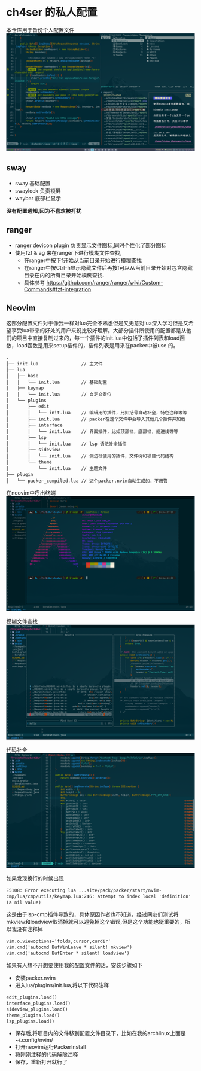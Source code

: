 # ch4ser 的私人配置
本仓库用于备份个人配置文件
![](./image/2021-12-23-14-42-51.png)

## sway
- sway 基础配置
- swaylock 负责锁屏
- waybar 底部栏显示

**没有配置通知,因为不喜欢被打扰**

## ranger
- ranger devicon plugin 负责显示文件图标,同时个性化了部分图标
- 使用fzf & ag 来在ranger下进行模糊文件查找,
    - 在ranger中按下f开始从当前目录开始进行模糊查找
    - 在ranger中按Ctrl-h显示隐藏文件后再按f可以从当前目录开始对包含隐藏目录在内的所有目录开始模糊查找.
    - 具体参考 https://github.com/ranger/ranger/wiki/Custom-Commands#fzf-integration


## Neovim
这部分配置文件对于像我一样对lua完全不熟悉但是又无意对lua深入学习但是又希望享受lua带来的好处的用户来说比较好理解。大部分插件所使用的配置都是从他们的项目中直接复制过来的，每一个插件的init.lua中包括了插件列表和load函数，load函数是用来setup插件的，插件列表是用来在packer中被use 的。

```
.
├── init.lua                // 主文件
├── lua
│   ├── base
│   │   └── init.lua        // 基础配置
│   ├── keymap
│   │   └── init.lua        // 自定义键位
│   └── plugins
│       ├── edit
│       │   └── init.lua    // 编辑用的插件，比如括号自动补全，特色注释等等
│       ├── init.lua        // packer在这个文件中会导入其他几个插件并加载
│       ├── interface
│       │   └── init.lua    // 界面插件，比如顶部栏，底部栏，缩进线等等
│       ├── lsp
│       │   └── init.lua    // lsp 语法补全插件
│       ├── sideview
│       │   └── init.lua    // 侧边栏使用的插件，文件树和项目代码结构
│       └── theme
│           └── init.lua    // 主题文件
├── plugin
│   └── packer_compiled.lua // 这个packer.nvim自动生成的，不用管
```

在neovim中呼出终端
![](./image/2021-12-23-14-46-23.png)

模糊文件查找
![](./image/2021-12-23-14-45-36.png)

代码补全
![](./image/2021-12-23-14-50-58.png)


如果发现换行的时候出现
```
E5108: Error executing lua ...site/pack/packer/start/nvim-cmp/lua/cmp/utils/keymap.lua:246: attempt to index local 'definition' (a nil value)
```
这是由于lsp-cmp插件导致的，具体原因作者也不知道，经过网友们测试将mkview和loadview取消掉就可以避免掉这个错误,但是这个功能也挺重要的，所以我没有注释掉

```
vim.o.viewoptions='folds,cursor,curdir'
vim.cmd('autocmd BufWinLeave * silent! mkview')
vim.cmd('autocmd BufEnter * silent! loadview')
```

如果有人想不开想要使用我的配置文件的话，安装步骤如下
- 安装packer.nvim 
- 进入lua/plugins/init.lua,将以下代码注释
```
edit_plugins.load()
interface_plugins.load()
sideview_plugins.load()
theme_plugins.load()
lsp_plugins.load()
```
- 保存后,将项目内的文件移到配置文件目录下，比如在我的archlinux上面是~/.config/nvim/
- 打开neovim运行PackerInstall
- 将刚刚注释的代码解除注释
- 保存，重新打开就行了
